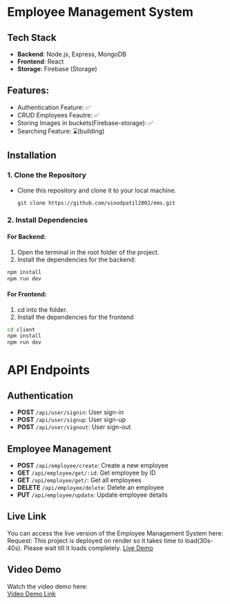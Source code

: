# Employee Management System

## Tech Stack

- **Backend**: Node.js, Express, MongoDB
- **Frontend**: React
- **Storage**: Firebase (Storage)

## Features:
- Authentication Feature: ✅
- CRUD Employees Feautre: ✅
- Storing Images in buckets(Firebase-storage): ✅
- Searching Feature: ⌛(building)

## Installation

### 1. Clone the Repository
- Clone this repository and clone it to your local machine.
   ```
   git clone https://github.com/vinodpatil2002/ems.git
   ```

### 2. Install Dependencies

#### For Backend:
1. Open the terminal in the root folder of the project.
2. Install the dependencies for the backend:

```bash
npm install
npm run dev
```

#### For Frontend:
1. cd into the folder.
2. Install the dependencies for the frontend

```bash
cd client
npm install
npm run dev
```


# API Endpoints

## Authentication

- **POST** `/api/user/signin`: User sign-in
- **POST** `/api/user/signup`: User sign-up
- **POST** `/api/user/signout`: User sign-out

## Employee Management

- **POST** `/api/employee/create`: Create a new employee
- **GET** `/api/employee/get/:id`: Get employee by ID
- **GET** `/api/employee/get/`: Get all employees
- **DELETE** `/api/employee/delete`: Delete an employee
- **PUT** `/api/employee/update`: Update employee details

## Live Link
You can access the live version of the Employee Management System here:  
Request: This project is deployed on render so it takes time to load(30s-40s). Please wait till it loads completely.
[Live Demo](https://ems-dealsdray.onrender.com/)

## Video Demo
Watch the video demo here:  
[Video Demo Link](https://drive.google.com/file/d/1Vy7MN5pP-XLMo_AyEVfl3KPU8wckHwph/view?usp=sharing)

